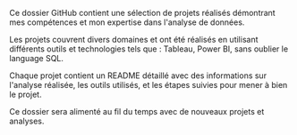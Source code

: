 Ce dossier GitHub contient une sélection de projets réalisés démontrant mes compétences et mon expertise dans l'analyse de données. 

Les projets couvrent divers domaines et ont été réalisés en utilisant différents outils et technologies tels que :
Tableau, Power BI, sans oublier le language SQL.

Chaque projet contient un README détaillé avec des informations sur l'analyse réalisée, les outils utilisés, et les étapes suivies pour mener à bien le projet.

Ce dossier sera alimenté au fil du temps avec de nouveaux projets et analyses.
